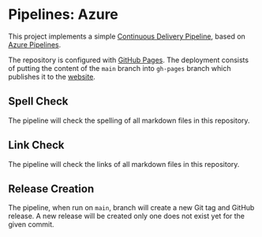 # Pipelines: Azure

This project implements a simple [Continuous Delivery
Pipeline](https://en.wikipedia.org/wiki/Continuous_delivery), based on [Azure
Pipelines](https://azure.microsoft.com/en-us/services/devops/pipelines/).

The repository is configured with [GitHub Pages](https://pages.github.com/).
The deployment consists of putting the content of the `main` branch into
`gh-pages` branch which publishes it to the [website](https://slawekzachcial.github.io/pipelines-azure/).

## Spell Check

The pipeline will check the spelling of all markdown files in this repository.

## Link Check

The pipeline will check the links of all markdown files in this repository.

## Release Creation

The pipeline, when run on `main`, branch will create a new Git tag and GitHub
release. A new release will be created only one does not exist yet for the given
commit.
